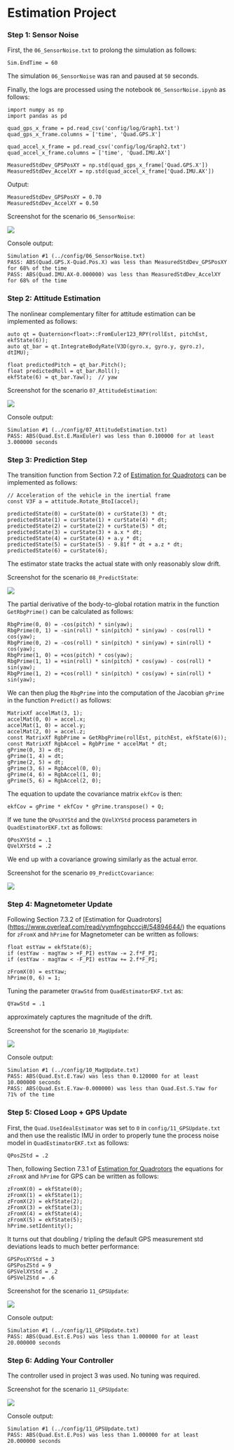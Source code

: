 # Estimation Project #

### Step 1: Sensor Noise ###

First, the `06_SensorNoise.txt` to prolong the simulation as follows:

```
Sim.EndTime = 60
```

The simulation `06_SensorNoise` was ran and paused at `50` seconds.

Finally, the logs are processed using the notebook `06_SensorNoise.ipynb` as follows:

```
import numpy as np
import pandas as pd

quad_gps_x_frame = pd.read_csv('config/log/Graph1.txt')
quad_gps_x_frame.columns = ['time', 'Quad.GPS.X']

quad_accel_x_frame = pd.read_csv('config/log/Graph2.txt')
quad_accel_x_frame.columns = ['time', 'Quad.IMU.AX']

MeasuredStdDev_GPSPosXY = np.std(quad_gps_x_frame['Quad.GPS.X'])
MeasuredStdDev_AccelXY = np.std(quad_accel_x_frame['Quad.IMU.AX'])
```

Output:

```
MeasuredStdDev_GPSPosXY = 0.70
MeasuredStdDev_AccelXY = 0.50
```

Screenshot for the scenario `06_SensorNoise`:

<img src="06_SensorNoise.png" />

Console output:

```
Simulation #1 (../config/06_SensorNoise.txt)
PASS: ABS(Quad.GPS.X-Quad.Pos.X) was less than MeasuredStdDev_GPSPosXY for 68% of the time
PASS: ABS(Quad.IMU.AX-0.000000) was less than MeasuredStdDev_AccelXY for 68% of the time
```

### Step 2: Attitude Estimation ###

The nonlinear complementary filter for attitude estimation can be implemented
as follows:

```
auto qt = Quaternion<float>::FromEuler123_RPY(rollEst, pitchEst, ekfState(6));
auto qt_bar = qt.IntegrateBodyRate(V3D(gyro.x, gyro.y, gyro.z), dtIMU);

float predictedPitch = qt_bar.Pitch();
float predictedRoll = qt_bar.Roll();
ekfState(6) = qt_bar.Yaw();  // yaw
```

Screenshot for the scenario `07_AttitudeEstimation`:

<img src="07_AttitudeEstimation.png" />

Console output:

```
Simulation #1 (../config/07_AttitudeEstimation.txt)
PASS: ABS(Quad.Est.E.MaxEuler) was less than 0.100000 for at least 3.000000 seconds
```

### Step 3: Prediction Step ###

The transition function from Section 7.2 of
[Estimation for Quadrotors](https://www.overleaf.com/read/vymfngphcccj#/54894644/)
can be implemented as follows:

```
// Acceleration of the vehicle in the inertial frame
const V3F a = attitude.Rotate_BtoI(accel);

predictedState(0) = curState(0) + curState(3) * dt;
predictedState(1) = curState(1) + curState(4) * dt;
predictedState(2) = curState(2) + curState(5) * dt;
predictedState(3) = curState(3) + a.x * dt;
predictedState(4) = curState(4) + a.y * dt;
predictedState(5) = curState(5) - 9.81f * dt + a.z * dt;
predictedState(6) = curState(6);
```

The estimator state tracks the actual state with only reasonably slow drift.

Screenshot for the scenario `08_PredictState`:

<img src="08_PredictState.png" />

The partial derivative of the body-to-global rotation matrix in the function
`GetRbgPrime()` can be calculated as follows:

```
RbgPrime(0, 0) = -cos(pitch) * sin(yaw);
RbgPrime(0, 1) = -sin(roll) * sin(pitch) * sin(yaw) - cos(roll) * cos(yaw);
RbgPrime(0, 2) = -cos(roll) * sin(pitch) * sin(yaw) + sin(roll) * cos(yaw);
RbgPrime(1, 0) = +cos(pitch) * cos(yaw);
RbgPrime(1, 1) = +sin(roll) * sin(pitch) * cos(yaw) - cos(roll) * sin(yaw);
RbgPrime(1, 2) = +cos(roll) * sin(pitch) * cos(yaw) + sin(roll) * sin(yaw);
```

We can then plug the `RbgPrime` into the computation of the Jacobian `gPrime`
in the function `Predict()` as follows:

```
MatrixXf accelMat(3, 1);
accelMat(0, 0) = accel.x;
accelMat(1, 0) = accel.y;
accelMat(2, 0) = accel.z;
const MatrixXf RgbPrime = GetRbgPrime(rollEst, pitchEst, ekfState(6));
const MatrixXf RgbAccel = RgbPrime * accelMat * dt;
gPrime(0, 3) = dt;
gPrime(1, 4) = dt;
gPrime(2, 5) = dt;
gPrime(3, 6) = RgbAccel(0, 0);
gPrime(4, 6) = RgbAccel(1, 0);
gPrime(5, 6) = RgbAccel(2, 0);
```

The equation to update the covariance matrix `ekfCov` is then:

```
ekfCov = gPrime * ekfCov * gPrime.transpose() + Q;
```

If we tune the `QPosXYStd` and the `QVelXYStd` process parameters in
`QuadEstimatorEKF.txt` as follows:

```
QPosXYStd = .1
QVelXYStd = .2
```

We end up with a covariance growing similarly as the actual error.

Screenshot for the scenario `09_PredictCovariance`:

<img src="09_PredictCovariance.png" />

### Step 4: Magnetometer Update ###

Following Section 7.3.2 of [Estimation for Quadrotors]
(https://www.overleaf.com/read/vymfngphcccj#/54894644/)
the equations for `zFromX` and `hPrime` for Magnetometer can be written as
follows:

```
float estYaw = ekfState(6);
if (estYaw - magYaw > +F_PI) estYaw -= 2.f*F_PI;
if (estYaw - magYaw < -F_PI) estYaw += 2.f*F_PI;

zFromX(0) = estYaw;
hPrime(0, 6) = 1;
```

Tuning the parameter `QYawStd` from `QuadEstimatorEKF.txt` as:

```
QYawStd = .1
```

approximately captures the magnitude of the drift.

Screenshot for the scenario `10_MagUpdate`:

<img src="10_MagUpdate.png" />

Console output:

```
Simulation #1 (../config/10_MagUpdate.txt)
PASS: ABS(Quad.Est.E.Yaw) was less than 0.120000 for at least 10.000000 seconds
PASS: ABS(Quad.Est.E.Yaw-0.000000) was less than Quad.Est.S.Yaw for 71% of the time
```

### Step 5: Closed Loop + GPS Update ###

First, the `Quad.UseIdealEstimator` was set to `0` in `config/11_GPSUpdate.txt`
and then use the realistic IMU in order to properly tune the process noise
model in `QuadEstimatorEKF.txt` as follows:

```
QPosZStd = .2
```

Then, following Section 7.3.1 of [Estimation for Quadrotors](https://www.overleaf.com/read/vymfngphcccj#/54894644/)
the equations for `zFromX` and `hPrime` for GPS can be written as follows:

```
zFromX(0) = ekfState(0);
zFromX(1) = ekfState(1);
zFromX(2) = ekfState(2);
zFromX(3) = ekfState(3);
zFromX(4) = ekfState(4);
zFromX(5) = ekfState(5);
hPrime.setIdentity();
```

It turns out that doubling / tripling the default GPS measurement std
deviations leads to much better performance:

```
GPSPosXYStd = 3
GPSPosZStd = 9
GPSVelXYStd = .2
GPSVelZStd = .6
```

Screenshot for the scenario `11_GPSUpdate`:

<img src="11_GPSUpdate.png" />

Console output:

```
Simulation #1 (../config/11_GPSUpdate.txt)
PASS: ABS(Quad.Est.E.Pos) was less than 1.000000 for at least 20.000000 seconds
```

### Step 6: Adding Your Controller ###

The controller used in project 3 was used. No tuning was required.

Screenshot for the scenario `11_GPSUpdate`:

<img src="11_GPSUpdateV2.png" />

Console output:

```
Simulation #1 (../config/11_GPSUpdate.txt)
PASS: ABS(Quad.Est.E.Pos) was less than 1.000000 for at least 20.000000 seconds
```
